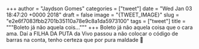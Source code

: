 
+++
author = "Jaydson Gomes"
categories = ["tweet"]
date = "Wed Jan 03 18:47:20 +0000 2018"
draft = false
image = "{TWEET_IMAGE}"
slug = "e2e6f7083fbb2701b35110a78e9c8a1da5973100"
tags = ["tweet"]
title = """Boleto já não aquela cois..."""
+++
Boleto já não aquela coisa que o cara ama. Daí a FILHA DA PUTA da Vivo passou a não colocar o código de barras na conta, tenho certeza que por pura maldade 👿
